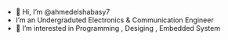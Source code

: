 - 👋 Hi, I’m @ahmedelshabasy7
-  I’m an Undergraduted Electronics & Communication Engineer
- 👀 I’m interested in Programming , Desiging , Embedded System
